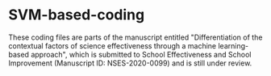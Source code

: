# SVM-based-coding
These coding files are parts of the manuscript entitled "Differentiation of the contextual factors of science effectiveness through a machine learning-based approach", which is submitted to School Effectiveness and School Improvement (Manuscript ID: NSES-2020-0099) and is still under review.
